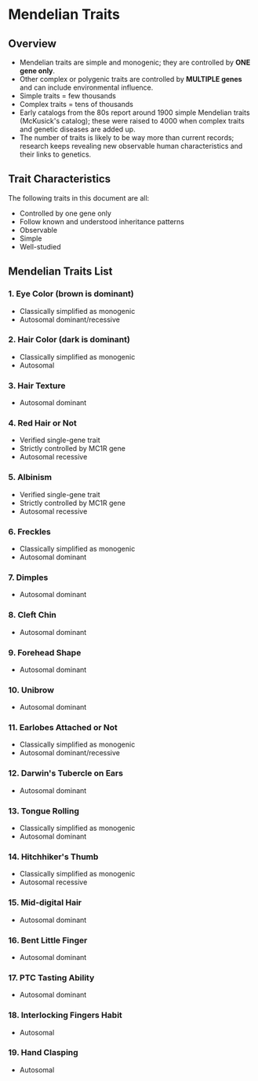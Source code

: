 # Mendelian Traits

## Overview

- Mendelian traits are simple and monogenic; they are controlled by **ONE gene only**.
- Other complex or polygenic traits are controlled by **MULTIPLE genes** and can include environmental influence.
- Simple traits = few thousands
- Complex traits = tens of thousands
- Early catalogs from the 80s report around 1900 simple Mendelian traits (McKusick's catalog); these were raised to 4000 when complex traits and genetic diseases are added up.
- The number of traits is likely to be way more than current records; research keeps revealing new observable human characteristics and their links to genetics.

## Trait Characteristics

The following traits in this document are all:

- Controlled by one gene only
- Follow known and understood inheritance patterns
- Observable
- Simple
- Well-studied

## Mendelian Traits List

### 1. Eye Color (brown is dominant)

- Classically simplified as monogenic
- Autosomal dominant/recessive

### 2. Hair Color (dark is dominant)

- Classically simplified as monogenic
- Autosomal

### 3. Hair Texture

- Autosomal dominant

### 4. Red Hair or Not

- Verified single-gene trait
- Strictly controlled by MC1R gene
- Autosomal recessive

### 5. Albinism

- Verified single-gene trait
- Strictly controlled by MC1R gene
- Autosomal recessive

### 6. Freckles

- Classically simplified as monogenic
- Autosomal dominant

### 7. Dimples

- Autosomal dominant

### 8. Cleft Chin

- Autosomal dominant

### 9. Forehead Shape

- Autosomal dominant

### 10. Unibrow

- Autosomal dominant

### 11. Earlobes Attached or Not

- Classically simplified as monogenic
- Autosomal dominant/recessive

### 12. Darwin's Tubercle on Ears

- Autosomal dominant

### 13. Tongue Rolling

- Classically simplified as monogenic
- Autosomal dominant

### 14. Hitchhiker's Thumb

- Classically simplified as monogenic
- Autosomal recessive

### 15. Mid-digital Hair

- Autosomal dominant

### 16. Bent Little Finger

- Autosomal dominant

### 17. PTC Tasting Ability

- Autosomal dominant

### 18. Interlocking Fingers Habit

- Autosomal

### 19. Hand Clasping

- Autosomal
